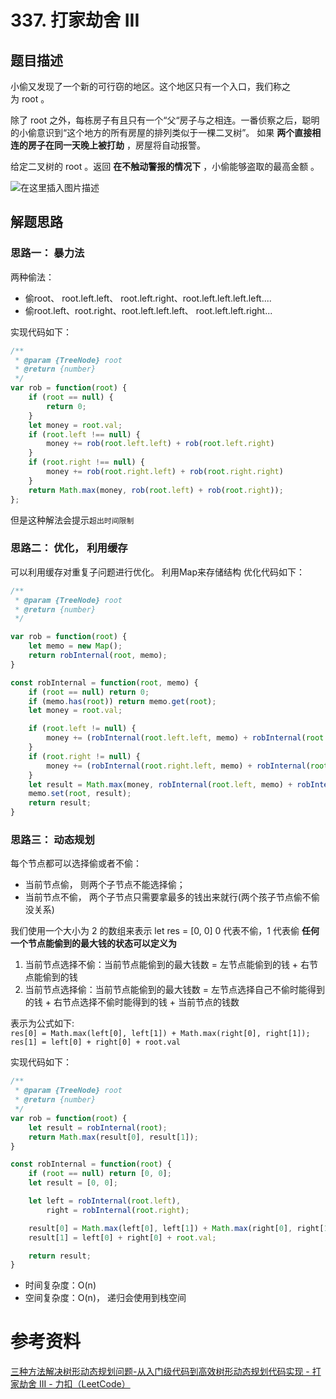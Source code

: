# 337. 打家劫舍 III  
## 题目描述   
小偷又发现了一个新的可行窃的地区。这个地区只有一个入口，我们称之为 root 。

除了 root 之外，每栋房子有且只有一个“父“房子与之相连。一番侦察之后，聪明的小偷意识到“这个地方的所有房屋的排列类似于一棵二叉树”。 如果 **两个直接相连的房子在同一天晚上被打劫** ，房屋将自动报警。

给定二叉树的 root 。返回 **在不触动警报的情况下** ，小偷能够盗取的最高金额 。 

![在这里插入图片描述](https://img-blog.csdnimg.cn/2260a83d880d4e79990dded9ac178e70.png)  

## 解题思路 
### 思路一： 暴力法 
两种偷法：  
- 偷root、 root.left.left、 root.left.right、root.left.left.left.left....
- 偷root.left、root.right、root.left.left.left、 root.left.left.right...  

实现代码如下：  
```javascript
/**
 * @param {TreeNode} root
 * @return {number}
 */
var rob = function(root) {
    if (root == null) {
        return 0;
    }
    let money = root.val;
    if (root.left !== null) {
        money += rob(root.left.left) + rob(root.left.right)
    }
    if (root.right !== null) {
        money += rob(root.right.left) + rob(root.right.right)
    }
    return Math.max(money, rob(root.left) + rob(root.right));
};
```
但是这种解法会提示`超出时间限制`  

### 思路二： 优化， 利用缓存 
可以利用缓存对重复子问题进行优化。 利用Map来存储结构
优化代码如下：   
```javascript
/**
 * @param {TreeNode} root
 * @return {number}
 */

var rob = function(root) {
    let memo = new Map();
    return robInternal(root, memo);
}

const robInternal = function(root, memo) {
    if (root == null) return 0;
    if (memo.has(root)) return memo.get(root);
    let money = root.val;

    if (root.left != null) {
        money += (robInternal(root.left.left, memo) + robInternal(root.left.right, memo));
    }
    if (root.right != null) {
        money += (robInternal(root.right.left, memo) + robInternal(root.right.right, memo));
    }
    let result = Math.max(money, robInternal(root.left, memo) + robInternal(root.right, memo));
    memo.set(root, result);
    return result;
} 
```

### 思路三： 动态规划  
每个节点都可以选择偷或者不偷：  
- 当前节点偷， 则两个子节点不能选择偷；
- 当前节点不偷， 两个子节点只需要拿最多的钱出来就行(两个孩子节点偷不偷没关系)  

我们使用一个大小为 2 的数组来表示 let res = [0, 0] 
0 代表不偷，1 代表偷
**任何一个节点能偷到的最大钱的状态可以定义为**

1. 当前节点选择不偷：当前节点能偷到的最大钱数 = 左节点能偷到的钱 + 右节点能偷到的钱
2. 当前节点选择偷：当前节点能偷到的最大钱数 = 左节点选择自己不偷时能得到的钱 + 右节点选择不偷时能得到的钱 + 当前节点的钱数 

表示为公式如下:  
`res[0] = Math.max(left[0], left[1]) + Math.max(right[0], right[1]);`
`res[1] = left[0] + right[0] + root.val`

实现代码如下：  
```javascript
/**
 * @param {TreeNode} root
 * @return {number}
 */
var rob = function(root) {
    let result = robInternal(root);
    return Math.max(result[0], result[1]);
}

const robInternal = function(root) {
    if (root == null) return [0, 0];
    let result = [0, 0];

    let left = robInternal(root.left), 
        right = robInternal(root.right);

    result[0] = Math.max(left[0], left[1]) + Math.max(right[0], right[1]);
    result[1] = left[0] + right[0] + root.val;

    return result;
} 
```
- 时间复杂度：O(n)
- 空间复杂度：O(n)， 递归会使用到栈空间   

# 参考资料 
[三种方法解决树形动态规划问题-从入门级代码到高效树形动态规划代码实现 - 打家劫舍 III - 力扣（LeetCode）](https://leetcode.cn/problems/house-robber-iii/solution/san-chong-fang-fa-jie-jue-shu-xing-dong-tai-gui-hu/)